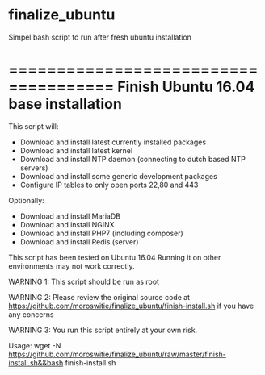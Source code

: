 # finalize_ubuntu
Simpel bash script to run after fresh ubuntu installation

=====================================
**Finish Ubuntu 16.04 base installation**
=====================================

This script will:
  * Download and install latest currently installed packages
  * Download and install latest kernel
  * Download and install NTP daemon (connecting to dutch based NTP servers)
  * Download and install some generic development packages
  * Configure IP tables to only open ports 22,80 and 443

Optionally:
  * Download and install MariaDB
  * Download and install NGINX
  * Download and install PHP7 (including composer)
  * Download and install Redis (server)

This script has been tested on Ubuntu 16.04  Running it on other environments may not work correctly.

WARNING 1: This script should be run as root

WARNING 2: Please review the original source code at https://github.com/moroswitie/finalize_ubuntu/finish-install.sh if you have any concerns

WARNING 3: You run this script entirely at your own risk.

Usage:
wget -N https://github.com/moroswitie/finalize_ubuntu/raw/master/finish-install.sh&&bash finish-install.sh


